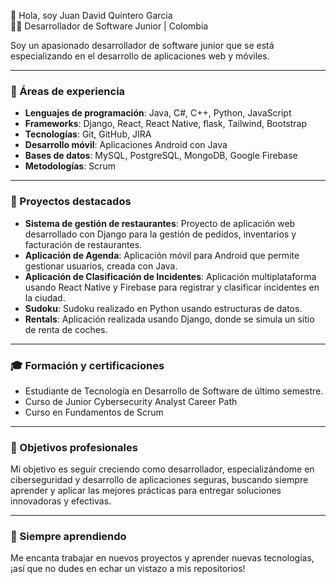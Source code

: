 👋 Hola, soy Juan David Quintero Garcia  
🧑‍💻 Desarrollador de Software Junior | Colombia  

Soy un apasionado desarrollador de software junior que se está especializando en el desarrollo de aplicaciones web y móviles.

---

### 💼 Áreas de experiencia

- **Lenguajes de programación**: Java, C#, C++, Python, JavaScript  
- **Frameworks**:  Django, React, React Native, flask, Tailwind, Bootstrap  
- **Tecnologías**: Git, GitHub, JIRA  
- **Desarrollo móvil**: Aplicaciones Android con Java  
- **Bases de datos**: MySQL, PostgreSQL, MongoDB, Google Firebase  
- **Metodologías**: Scrum  

---

### 🚀 Proyectos destacados

- **Sistema de gestión de restaurantes**: Proyecto de aplicación web desarrollado con Django para la gestión de pedidos, inventarios y facturación de restaurantes.  
- **Aplicación de Agenda**: Aplicación móvil para Android que permite gestionar usuarios, creada con Java.  
- **Aplicación de Clasificación de Incidentes**: Aplicación multiplataforma usando React Native y Firebase para registrar y clasificar incidentes en la ciudad.  
- **Sudoku**: Sudoku realizado en Python usando estructuras de datos.  
- **Rentals**: Aplicación realizada usando Django, donde se simula un sitio de renta de coches.  

---

### 🎓 Formación y certificaciones

- Estudiante de Tecnología en Desarrollo de Software de último semestre.  
- Curso de Junior Cybersecurity Analyst Career Path  
- Curso en Fundamentos de Scrum  

---

### 🎯 Objetivos profesionales

Mi objetivo es seguir creciendo como desarrollador, especializándome en ciberseguridad y desarrollo de aplicaciones seguras, buscando siempre aprender y aplicar las mejores prácticas para entregar soluciones innovadoras y efectivas.

---

### 🌱 Siempre aprendiendo

Me encanta trabajar en nuevos proyectos y aprender nuevas tecnologías, ¡así que no dudes en echar un vistazo a mis repositorios!


